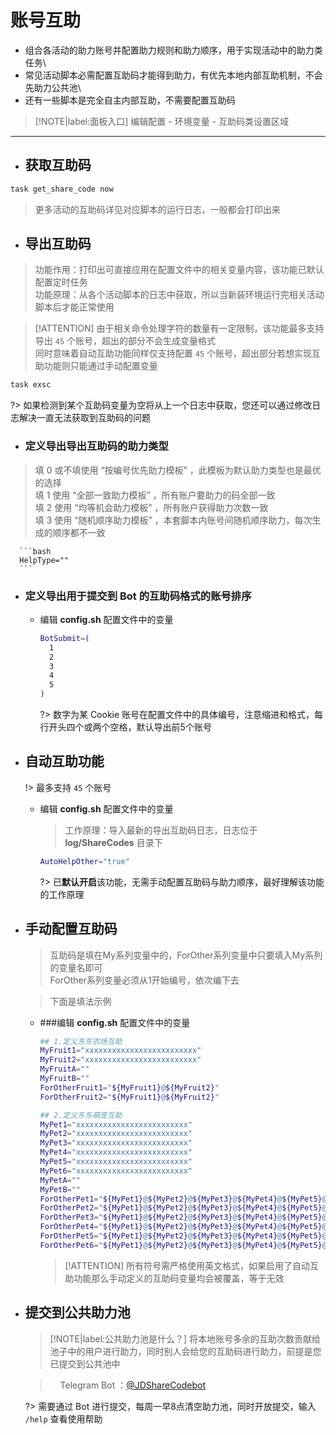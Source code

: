 # 账号互助
- 组合各活动的助力账号并配置助力规则和助力顺序，用于实现活动中的助力类任务\
- 常见活动脚本必需配置互助码才能得到助力，有优先本地内部互助机制，不会先助力公共池\
- 还有一些脚本是完全自主内部互助，不需要配置互助码

> [!NOTE|label:面板入口]
> 编辑配置 - 环境变量 - 互助码类设置区域

***

- ## 获取互助码
```bash
task get_share_code now
```
> 更多活动的互助码详见对应脚本的运行日志，一般都会打印出来

- ## 导出互助码
> 功能作用：打印出可直接应用在配置文件中的相关变量内容，该功能已默认配置定时任务\
> 功能原理：从各个活动脚本的日志中获取，所以当新装环境运行完相关活动脚本后才能正常使用

> [!ATTENTION]
> 由于相关命令处理字符的数量有一定限制，该功能最多支持导出 `45` 个账号，超出的部分不会生成变量格式\
> 同时意味着自动互助功能同样仅支持配置 `45` 个账号，超出部分若想实现互助功能则只能通过手动配置变量

```bash
task exsc
```
?> 如果检测到某个互助码变量为空将从上一个日志中获取，您还可以通过修改日志解决一直无法获取到互助码的问题

  - ### 定义导出导出互助码的助力类型 <!-- {docsify-ignore} -->

  > 填 0 或不填使用 “按编号优先助力模板” ，此模板为默认助力类型也是最优的选择\
  > 填 1 使用 “全部一致助力模板” ，所有账户要助力的码全部一致\
  > 填 2 使用 “均等机会助力模板” ，所有账户获得助力次数一致\
  > 填 3 使用 “随机顺序助力模板” ，本套脚本内账号间随机顺序助力，每次生成的顺序都不一致

      ```bash
      HelpType=""
      ```

  - ### 定义导出用于提交到 Bot 的互助码格式的账号排序 <!-- {docsify-ignore} -->

    - 编辑 **config.sh** 配置文件中的变量

      ```bash
      BotSubmit=(
        1
        2
        3
        4
        5
      )
      ```
      ?> 数字为某 Cookie 账号在配置文件中的具体编号，注意缩进和格式，每行开头四个或两个空格，默认导出前5个账号

- ## 自动互助功能
  !> 最多支持 `45` 个账号

  - 编辑 **config.sh** 配置文件中的变量
    > 工作原理：导入最新的导出互助码日志，日志位于 **log/ShareCodes** 目录下
    ```bash
    AutoHelpOther="true"
    ```

    ?> 已**默认开启**该功能，无需手动配置互助码与助力顺序，最好理解该功能的工作原理

- ## 手动配置互助码
  > 互助码是填在My系列变量中的，ForOther系列变量中只要填入My系列的变量名即可\
  > ForOther系列变量必须从1开始编号，依次编下去

  > 下面是填法示例

  - ###编辑 **config.sh** 配置文件中的变量

    ```bash
    ## 1.定义东东农场互助
    MyFruit1="xxxxxxxxxxxxxxxxxxxxxxxxx"
    MyFruit2="xxxxxxxxxxxxxxxxxxxxxxxxx"
    MyFruitA=""
    MyFruitB=""
    ForOtherFruit1="${MyFruit1}@${MyFruit2}"
    ForOtherFruit2="${MyFruit1}@${MyFruit2}"

    ## 2.定义东东萌宠互助
    MyPet1="xxxxxxxxxxxxxxxxxxxxxxxxx"
    MyPet2="xxxxxxxxxxxxxxxxxxxxxxxxx"
    MyPet3="xxxxxxxxxxxxxxxxxxxxxxxxx"
    MyPet4="xxxxxxxxxxxxxxxxxxxxxxxxx"
    MyPet5="xxxxxxxxxxxxxxxxxxxxxxxxx"
    MyPet6="xxxxxxxxxxxxxxxxxxxxxxxxx"
    MyPetA=""
    MyPetB=""
    ForOtherPet1="${MyPet1}@${MyPet2}@${MyPet3}@${MyPet4}@${MyPet5}@${MyPet6}"
    ForOtherPet2="${MyPet1}@${MyPet2}@${MyPet3}@${MyPet4}@${MyPet5}@${MyPet6}"
    ForOtherPet3="${MyPet1}@${MyPet2}@${MyPet3}@${MyPet4}@${MyPet5}@${MyPet6}"
    ForOtherPet4="${MyPet1}@${MyPet2}@${MyPet3}@${MyPet4}@${MyPet5}@${MyPet6}"
    ForOtherPet5="${MyPet1}@${MyPet2}@${MyPet3}@${MyPet4}@${MyPet5}@${MyPet6}"
    ForOtherPet6="${MyPet1}@${MyPet2}@${MyPet3}@${MyPet4}@${MyPet5}@${MyPet6}"
    ```
    > [!ATTENTION]
    > 所有符号需严格使用英文格式，如果启用了自动互助功能那么手动定义的互助码变量均会被覆盖，等于无效

- ## 提交到公共助力池

  > [!NOTE|label:公共助力池是什么？]
  > 将本地账号多余的互助次数贡献给池子中的用户进行助力，同时别人会给您的互助码进行助力，前提是您已提交到公共池中

  > <a href="https://telegram.org"><img src="./img/icon/Telegram.svg" width="12" height="12"/></a> Telegram Bot ：[@JDShareCodebot](https://t.me/JDShareCodebot)

  ?> 需要通过 Bot 进行提交，每周一早8点清空助力池，同时开放提交，输入 `/help` 查看使用帮助